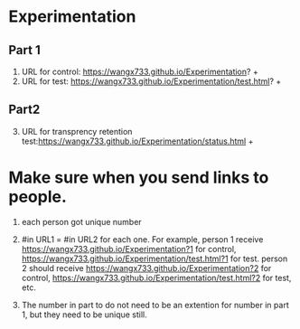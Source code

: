 # Experimentation

## Part 1
1. URL for control: https://wangx733.github.io/Experimentation? + <number that we assign them>
2. URL for test: https://wangx733.github.io/Experimentation/test.html? + <number that we assign them>
  
## Part2
3. URL for transprency retention test:https://wangx733.github.io/Experimentation/status.html + <number that we assign them>
  
# Make sure when you send links to people.
1. each person got unique number
2. #in URL1 = #in URL2 for each one.
For example, person 1 receive https://wangx733.github.io/Experimentation?1 for control, https://wangx733.github.io/Experimentation/test.html?1 for test. person 2 should receive https://wangx733.github.io/Experimentation?2 for control, https://wangx733.github.io/Experimentation/test.html?2 for test, etc.

3. The number in part to do not need to be an extention for number in part 1, but they need to be unique still.
